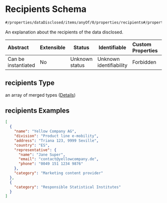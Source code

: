# Recipients Schema

```txt
#/properties/dataDisclosed/items/anyOf/0/properties/recipients#/properties/dataDisclosed/items/anyOf/0/properties/recipients
```

An explanation about the recipients of the data disclosed.


| Abstract            | Extensible | Status         | Identifiable            | Custom Properties | Additional Properties | Access Restrictions | Defined In                                                           |
| :------------------ | ---------- | -------------- | ----------------------- | :---------------- | --------------------- | ------------------- | -------------------------------------------------------------------- |
| Can be instantiated | No         | Unknown status | Unknown identifiability | Forbidden         | Allowed               | none                | [tilt-schema.json\*](../out/tilt-schema.json "open original schema") |

## recipients Type

an array of merged types ([Details](tilt-schema-properties-datadisclosed-items-anyof-anyof-schema-properties-recipients-items.md))

## recipients Examples

```json
[
  {
    "name": "Yellow Company AG",
    "division": "Product line e-mobility",
    "address": "Triana 123, 9999 Seville",
    "country": "ES",
    "representative": {
      "name": "Jane Super",
      "email": "contact@yellowcompany.de",
      "phone": "0049 151 1234 9876"
    },
    "category": "Marketing content provider"
  },
  {
    "category": "Responsible Statistical Institutes"
  }
]
```
